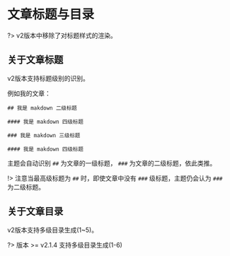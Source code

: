 # 文章标题与目录

?> v2版本中移除了对标题样式的渲染。

## 关于文章标题

v2版本支持标题级别的识别。

例如我的文章：

```
## 我是 makdown 二级标题

#### 我是 makdown 四级标题

### 我是 makdown 三级标题

#### 我是 makdown 四级标题
```

主题会自动识别 `##` 为文章的一级标题， `###` 为文章的二级标题，依此类推。

!> 注意当最高级标题为 `##` 时，即使文章中没有 `###` 级标题，主题仍会认为 `###` 为二级标题。

## 关于文章目录

v2版本支持多级目录生成(1~5)。

?> 版本 >= v2.1.4 支持多级目录生成(1-6)
